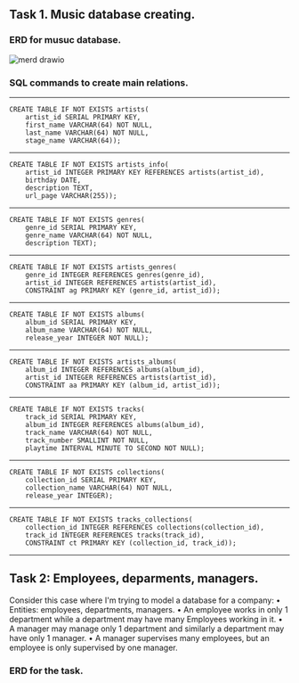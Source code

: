 ## Task 1. Music database creating.

### ERD for musuc database.

![merd drawio](https://user-images.githubusercontent.com/95244436/169039402-a54f3e91-0e1e-4eba-949d-68c1392dce03.png)



### SQL commands to create main relations.

***

    CREATE TABLE IF NOT EXISTS artists(  
        artist_id SERIAL PRIMARY KEY,  
        first_name VARCHAR(64) NOT NULL,  
        last_name VARCHAR(64) NOT NULL,  
        stage_name VARCHAR(64));  

***

    CREATE TABLE IF NOT EXISTS artists_info(  
	    artist_id INTEGER PRIMARY KEY REFERENCES artists(artist_id),  
	    birthday DATE,  
	    description TEXT,  
	    url_page VARCHAR(255));  

***
    
    CREATE TABLE IF NOT EXISTS genres(  
        genre_id SERIAL PRIMARY KEY,  
        genre_name VARCHAR(64) NOT NULL,  
        description TEXT);  

***

    CREATE TABLE IF NOT EXISTS artists_genres(  
        genre_id INTEGER REFERENCES genres(genre_id),  
        artist_id INTEGER REFERENCES artists(artist_id),  
        CONSTRAINT ag PRIMARY KEY (genre_id, artist_id));  

***

    CREATE TABLE IF NOT EXISTS albums(  
        album_id SERIAL PRIMARY KEY,  
        album_name VARCHAR(64) NOT NULL,   
        release_year INTEGER NOT NULL);  

***

    CREATE TABLE IF NOT EXISTS artists_albums(  
        album_id INTEGER REFERENCES albums(album_id),  
        artist_id INTEGER REFERENCES artists(artist_id),  
        CONSTRAINT aa PRIMARY KEY (album_id, artist_id));  

***

    CREATE TABLE IF NOT EXISTS tracks(  
        track_id SERIAL PRIMARY KEY,  
        album_id INTEGER REFERENCES albums(album_id),  
        track_name VARCHAR(64) NOT NULL,   
        track_number SMALLINT NOT NULL,  
        playtime INTERVAL MINUTE TO SECOND NOT NULL);  

***

    CREATE TABLE IF NOT EXISTS collections(  
        collection_id SERIAL PRIMARY KEY,  
        collection_name VARCHAR(64) NOT NULL,  
        release_year INTEGER);  

***

    CREATE TABLE IF NOT EXISTS tracks_collections(  
        collection_id INTEGER REFERENCES collections(collection_id),  
        track_id INTEGER REFERENCES tracks(track_id),  
        CONSTRAINT ct PRIMARY KEY (collection_id, track_id));  

***

## Task 2: Employees, deparments, managers.

Consider this case where I'm trying to model a database for a company:
 • Entities: employees, departments, managers.
 • An employee works in only 1 department while a department may have many Employees working in it.
 • A manager may manage only 1 department and similarly a department may have only 1 manager.
 • A manager supervises many employees, but an employee is only supervised by one manager.
 
 ### ERD for the task.
 
 
